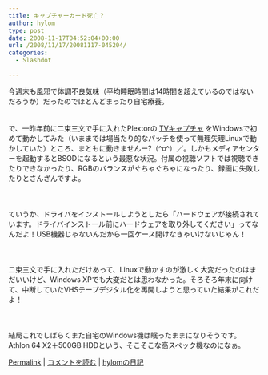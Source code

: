 ```yaml
---
title: キャプチャーカード死亡？
author: hylom
type: post
date: 2008-11-17T04:52:04+00:00
url: /2008/11/17/20081117-045204/
categories:
  - Slashdot

---
```

今週末も風邪で体調不良気味（平均睡眠時間は14時間を超えているのではないだろうか）だったのでほとんどまったり自宅療養。  
</br>   
で、一昨年前に二束三文で手に入れたPlextorの   [TVキャプチャ][1] をWindowsで初めて動かしてみた（いままでは場当たり的なパッチを使って無理矢理Linuxで動かしていた）ところ、まともに動きませんー?（^o^）／。しかもメディアセンターを起動するとBSODになるという最悪な状況。付属の視聴ソフトでは視聴できたりできなかったり、RGBのバランスがぐちゃぐちゃになったり、録画に失敗したりとさんざんですよ。</br>  
</br>   
ていうか、ドライバをインストールしようとしたら「ハードウェアが接続されています。ドライバインストール前にハードウェアを取り外してください」ってなんだよ！USB機器じゃないんだから一回ケース開けなきゃいけないじゃん！</br>  
</br>   
二束三文で手に入れただけあって、Linuxで動かすのが激しく大変だったのはまだいいけど、Windows XPでも大変だとは思わなかった。そろそろ年末に向けて、中断していたVHSテープデジタル化を再開しようと思っていた結果がこれだよ！</br>  
</br>   
結局これでしばらくまた自宅のWindows機は眠ったままになりそうです。Athlon 64 X2＋500GB HDDという、そこそこな高スペック機なのになぁ。 

   [Permalink][2] |    [コメントを読む][3] |    [hylomの日記][4] 

</br>

 [1]: http://plextor.jp/pc/old/pxtv432p/index.html
 [2]: http://slashdot.jp/~hylom/journal/458652
 [3]: http://slashdot.jp/~hylom/journal/458652#acomments
 [4]: http://slashdot.jp/~hylom/journal/
